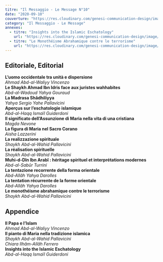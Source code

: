 ```yaml
---
titre: "Il Messaggio - Le Message N°10"
date: "2020-09-10"
couverture: "https://res.cloudinary.com/genesi-communication-design/image/upload/v1606125410/ihei/couvertures/messaggio-10_l5lsma.jpg"
category: "Il Messaggio - Le Message"
annexes:
  - titre: "Insights into the Islamic Eschatology"
    url: "https://res.cloudinary.com/genesi-communication-design/image/upload/v1606736221/ihei/PDF/Le%20Message/Le%20Message%2010/Insights-into-the-Islamic_nojkgu.pdf"
  - titre: "Le Monothéisme Abrahamique contre le terrorisme"
    url: "https://res.cloudinary.com/genesi-communication-design/image/upload/v1606736221/ihei/PDF/Le%20Message/Le%20Message%2010/Le-Monotheisme-abrahamique-contre-le-terrorisme_mlklph.pdf"
---
```


## Editoriale, Editorial</br>
**L’uomo occidentale tra unità e dispersione**</br>
*Ahmad Abd-al-Waliyy Vincenzo*</br>
**Le Shaykh Ahmad Ibn Idris face aux juristes wahhabites**</br>
*Abd-al-Wadoud Yahya Gouraud*</br>
**La Madrasa Shâdhiliyya**</br>
*Yahya Sergio Yahe Pallavicini*</br>
**Aperçus sur l’eschatologie islamique**</br>
*Abd-al-Haqq Ismaïl Guiderdoni*</br>
**Il significato dell’Assunzione di Maria nella vita di una cristiana**</br>
*Magda Nevone*</br>
**La figura di Maria nel Sacro Corano**</br>
*Aisha Lazzerini*</br>
**La realizzazione spirituale**</br>
*Shaykh Abd-al-Wahid Pallavicini*</br>
**La réalisation spirituelle**</br>
*Shaykh Abd-al-Wahid Pallavicini*</br>
**Muhi-d-Dîn Ibn Arabî&nbsp;: héritage spirituel et interprétations modernes**</br>
*Abd-al-Sabûr Turrini*</br>
**La tentazione recorrente della forma orientale**</br>
*Abd-Allâh Yahya Darolles*</br>
**La tentation récurrente de la forme orientale**</br>
*Abd-Allâh Yahya Darolles*</br>
**Le monothéisme abrahamique contre le terrorisme**</br>
*Shaykh Abd-al-Wahid Pallavicini*</br>
## Appendice</br>
**Il Papa e l’Islam**</br>
*Ahmad Abd-al-Waliyy Vincenzo*</br>
**Il pianto di Maria nella tradizione islamica**</br>
*Shaykh Abd-al-Wahid Pallavicini*</br>
*Chiara Ilhâm-Allâh Ferrero*</br>
**Insights into the Islamic Eschatology**</br>
*Abd-al-Haqq Ismaïl Guiderdoni*
